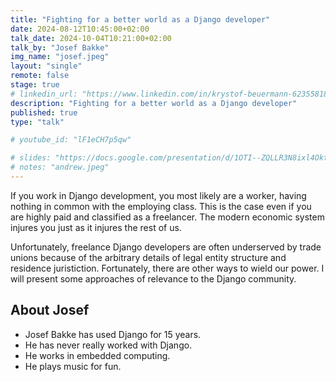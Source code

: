 ```yaml
---
title: "Fighting for a better world as a Django developer"
date: 2024-08-12T10:45:00+02:00
talk_date: 2024-10-04T10:21:00+02:00
talk_by: "Josef Bakke"
img_name: "josef.jpeg"
layout: "single"
remote: false
stage: true
# linkedin_url: "https://www.linkedin.com/in/krystof-beuermann-623558184/"
description: "Fighting for a better world as a Django developer"
published: true
type: "talk"

# youtube_id: "lF1eCH7p5qw"

# slides: "https://docs.google.com/presentation/d/1OTI--ZQLLR3N8ixl4OktEwbXfiau_0BNXicl_3j5uYc/edit?usp=sharing"
# notes: "andrew.jpeg"
---
```


If you work in Django development, you most likely are a worker,
having nothing in common with the employing class. This is the case even
if you are highly paid and classified as a freelancer. The modern
economic system injures you just as it injures the rest of us.

Unfortunately, freelance Django developers are often underserved by
trade unions because of the arbitrary details of legal entity
structure and residence juristiction. Fortunately, there are other ways
to wield our power. I will present some approaches of relevance to the
Django community.

## About Josef

* Josef Bakke has used Django for 15 years.
* He has never really worked with Django.
* He works in embedded computing.
* He plays music for fun.
